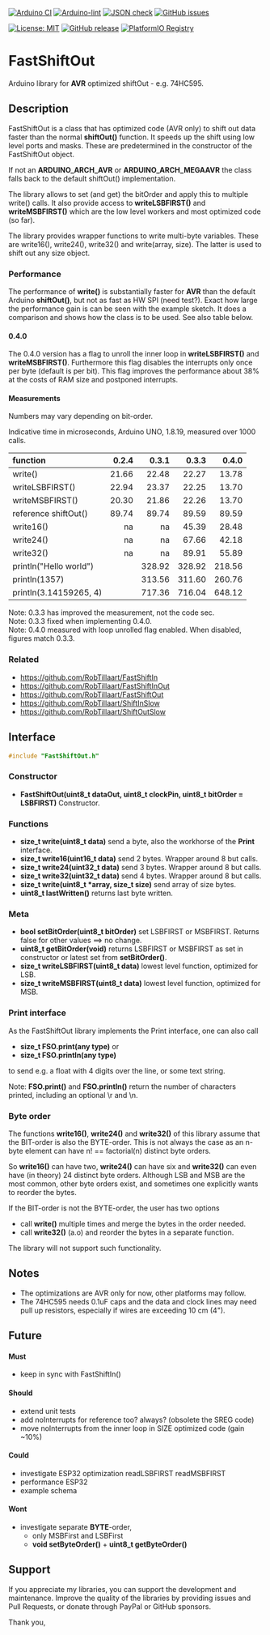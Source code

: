 
[![Arduino CI](https://github.com/RobTillaart/FastShiftOut/workflows/Arduino%20CI/badge.svg)](https://github.com/marketplace/actions/arduino_ci)
[![Arduino-lint](https://github.com/RobTillaart/FastShiftOut/actions/workflows/arduino-lint.yml/badge.svg)](https://github.com/RobTillaart/FastShiftOut/actions/workflows/arduino-lint.yml)
[![JSON check](https://github.com/RobTillaart/FastShiftOut/actions/workflows/jsoncheck.yml/badge.svg)](https://github.com/RobTillaart/FastShiftOut/actions/workflows/jsoncheck.yml)
[![GitHub issues](https://img.shields.io/github/issues/RobTillaart/FastShiftOut.svg)](https://github.com/RobTillaart/FastShiftOut/issues)

[![License: MIT](https://img.shields.io/badge/license-MIT-green.svg)](https://github.com/RobTillaart/FastShiftOut/blob/master/LICENSE)
[![GitHub release](https://img.shields.io/github/release/RobTillaart/FastShiftOut.svg?maxAge=3600)](https://github.com/RobTillaart/FastShiftOut/releases)
[![PlatformIO Registry](https://badges.registry.platformio.org/packages/robtillaart/library/FastShiftOut.svg)](https://registry.platformio.org/libraries/robtillaart/FastShiftOut)


# FastShiftOut

Arduino library for **AVR** optimized shiftOut - e.g. 74HC595.


## Description

FastShiftOut is a class that has optimized code (AVR only) to shift out data faster 
than the normal **shiftOut()** function.
It speeds up the shift using low level ports and masks. These are predetermined
in the constructor of the FastShiftOut object.

If not an **ARDUINO_ARCH_AVR** or **ARDUINO_ARCH_MEGAAVR** the class falls back 
to the default shiftOut() implementation. 

The library allows to set (and get) the bitOrder and apply this to multiple write()
calls. It also provide access to **writeLSBFIRST()** and **writeMSBFIRST()** which 
are the low level workers and most optimized code (so far).

The library provides wrapper functions to write multi-byte variables. 
These are write16(), write24(), write32() and write(array, size).
The latter is used to shift out any size object.


### Performance

The performance of **write()** is substantially faster for **AVR** than the default 
Arduino **shiftOut()**, but not as fast as HW SPI (need test?). 
Exact how large the performance gain is can be seen with the example sketch.
It does a comparison and shows how the class is to be used.
See also table below.


#### 0.4.0

The 0.4.0 version has a flag to unroll the inner loop in **writeLSBFIRST()**
and **writeMSBFIRST()**. Furthermore this flag disables the interrupts only
once per byte (default is per bit). This flag improves the performance about
38% at the costs of RAM size and postponed interrupts.


#### Measurements

Numbers may vary depending on bit-order.

Indicative time in microseconds, Arduino UNO, 1.8.19, measured over 1000 calls.

|  function                |  0.2.4  |   0.3.1  |   0.3.3  |   0.4.0  |
|:-------------------------|--------:|---------:|---------:|---------:|
|  write()                 |  21.66  |   22.48  |   22.27  |   13.78  |
|  writeLSBFIRST()         |  22.94  |   23.37  |   22.25  |   13.70  |
|  writeMSBFIRST()         |  20.30  |   21.86  |   22.26  |   13.70  |
|  reference shiftOut()    |  89.74  |   89.74  |   89.59  |   89.59  |
|  write16()               |   na    |    na    |   45.39  |   28.48  |
|  write24()               |   na    |    na    |   67.66  |   42.18  |
|  write32()               |   na    |    na    |   89.91  |   55.89  |
|  println("Hello world")  |         |  328.92  |  328.92  |  218.56  |
|  println(1357)           |         |  313.56  |  311.60  |  260.76  |
|  println(3.14159265, 4)  |         |  717.36  |  716.04  |  648.12  |

Note: 0.3.3 has improved the measurement, not the code sec.  
Note: 0.3.3 fixed when implementing 0.4.0.  
Note: 0.4.0 measured with loop unrolled flag enabled. When disabled, 
figures match 0.3.3. 


### Related

- https://github.com/RobTillaart/FastShiftIn
- https://github.com/RobTillaart/FastShiftInOut
- https://github.com/RobTillaart/FastShiftOut
- https://github.com/RobTillaart/ShiftInSlow
- https://github.com/RobTillaart/ShiftOutSlow


## Interface

```cpp
#include "FastShiftOut.h"
```

### Constructor

- **FastShiftOut(uint8_t dataOut, uint8_t clockPin, uint8_t bitOrder = LSBFIRST)** Constructor.


### Functions

- **size_t write(uint8_t data)** send a byte, also the workhorse of the **Print** interface.
- **size_t write16(uint16_t data)** send 2 bytes. Wrapper around 8 but calls.
- **size_t write24(uint32_t data)** send 3 bytes. Wrapper around 8 but calls.
- **size_t write32(uint32_t data)** send 4 bytes. Wrapper around 8 but calls.
- **size_t write(uint8_t \*array, size_t size)** send array of size bytes.
- **uint8_t lastWritten()** returns last byte written.


### Meta

- **bool setBitOrder(uint8_t bitOrder)** set LSBFIRST or MSBFIRST. 
Returns false for other values ==> no change.
- **uint8_t getBitOrder(void)** returns LSBFIRST or MSBFIRST as set in constructor 
or latest set from **setBitOrder()**.
- **size_t writeLSBFIRST(uint8_t data)** lowest level function, optimized for LSB.
- **size_t writeMSBFIRST(uint8_t data)** lowest level function, optimized for MSB.


### Print interface

As the FastShiftOut library implements the Print interface, one can also call

- **size_t FSO.print(any type)** or 
- **size_t FSO.println(any type)** 

to send e.g. a float with 4 digits over the line, or some text string. 

Note: **FSO.print()** and **FSO.println()** return the number of characters printed, 
including an optional \\r and \\n.


### Byte order

The functions **write16()**, **write24()** and **write32()** of this library assume
that the BIT-order is also the BYTE-order.
This is not always the case as an n-byte element can have n! == factorial(n)
distinct byte orders.

So **write16()** can have two, **write24()** can have six and **write32()** can even have 
(in theory) 24 distinct byte orders. Although LSB and MSB are the most common,
other byte orders exist, and sometimes one explicitly wants to reorder the bytes.

If the BIT-order is not the BYTE-order, the user has two options
- call **write()** multiple times and merge the bytes in the order needed.
- call **write32()** (a.o) and reorder the bytes in a separate function.

The library will not support such functionality.


## Notes

- The optimizations are AVR only for now, other platforms may follow.
- The 74HC595 needs 0.1uF caps and the data and clock lines may need  
pull up resistors, especially if wires are exceeding 10 cm (4").


## Future


#### Must

- keep in sync with FastShiftIn()

#### Should

- extend unit tests
- add noInterrupts for reference too? always?
  (obsolete the SREG code)
- move noInterrupts from the inner loop in SIZE optimized code (gain ~10%)

#### Could

- investigate ESP32 optimization readLSBFIRST readMSBFIRST
- performance ESP32
- example schema

#### Wont

- investigate separate **BYTE**-order, 
  - only MSBFirst and LSBFirst
  - **void setByteOrder()** + **uint8_t getByteOrder()**


## Support

If you appreciate my libraries, you can support the development and maintenance.
Improve the quality of the libraries by providing issues and Pull Requests, or
donate through PayPal or GitHub sponsors.

Thank you,

